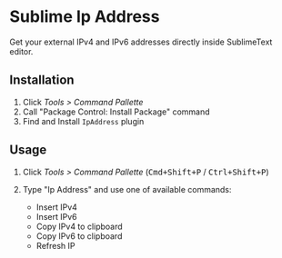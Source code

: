 # Sublime Ip Address

Get your external IPv4 and IPv6 addresses directly inside SublimeText editor.

## Installation

 1. Click _Tools > Command Pallette_
 2. Call "Package Control: Install Package" command
 3. Find and Install `IpAddress` plugin

## Usage

 1. Click _Tools > Command Pallette_ (<kbd>Cmd+Shift+P</kbd> / <kbd>Ctrl+Shift+P</kbd>)
 2. Type "Ip Address" and use one of available commands:

    -  Insert IPv4
    -  Insert IPv6
    -  Copy IPv4 to clipboard
    -  Copy IPv6 to clipboard
    -  Refresh IP
